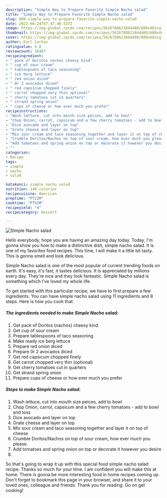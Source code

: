 ```yaml
---
description: "Simple Way to Prepare Favorite Simple Nacho salad"
title: "Simple Way to Prepare Favorite Simple Nacho salad"
slug: 889-simple-way-to-prepare-favorite-simple-nacho-salad
date: 2022-06-24T07:47:40.537Z
image: https://img-global.cpcdn.com/recipes/5626788621844480/680x482cq70/simple-nacho-salad-recipe-main-photo.jpg
thumbnail: https://img-global.cpcdn.com/recipes/5626788621844480/680x482cq70/simple-nacho-salad-recipe-main-photo.jpg
cover: https://img-global.cpcdn.com/recipes/5626788621844480/680x482cq70/simple-nacho-salad-recipe-main-photo.jpg
author: Earl Cortez
ratingvalue: 4.8
reviewcount: 36487
recipeingredient:
- " pack of Doritos nachos cheesy kind"
- " cup of sour cream"
- " tablespoons of taco seasoning"
- " ice berg lettuce"
- " red onion diced"
- " 0r 2 avocados diced"
- " red capsicum chopped finely"
- " carrot chopped very thin optional"
- " cherry tomatoes cut in quarters"
- " strand spring onion"
- " cups of cheese or how ever much you prefer"
recipeinstructions:
- "Wash lettuce, cut into mouth size peices, add to bowl"
- "Chop Onion, carrot, capsicum and a few cherry tomatoes - add to bowl and toss"
- "Dice avocado and layer on top"
- "Grate cheese and layer on top"
- "Mix sour cream and taco seasoning together and layer it on top of cheese"
- "Crumble Doritos/Nachos on top of sour cream, how ever much you please."
- "Add tomatoes and spring onion on top or decorate it however you desire"
- ""
categories:
- Recipe
tags:
- simple
- nacho
- salad

katakunci: simple nacho salad 
nutrition: 149 calories
recipecuisine: American
preptime: "PT22M"
cooktime: "PT55M"
recipeyield: "4"
recipecategory: Dessert

---
```



![Simple Nacho salad](https://img-global.cpcdn.com/recipes/5626788621844480/680x482cq70/simple-nacho-salad-recipe-main-photo.jpg)

Hello everybody, hope you are having an amazing day today. Today, I'm gonna show you how to make a distinctive dish, simple nacho salad. It is one of my favorites food recipes. This time, I will make it a little bit tasty. This is gonna smell and look delicious.

Simple Nacho salad is one of the most popular of current trending foods on earth. It's easy, it's fast, it tastes delicious. It is appreciated by millions every day. They're nice and they look fantastic. Simple Nacho salad is something which I've loved my whole life.




To get started with this particular recipe, we have to first prepare a few ingredients. You can have simple nacho salad using 11 ingredients and 8 steps. Here is how you cook that.

<!--inarticleads1-->

##### The ingredients needed to make Simple Nacho salad:

1. Get  pack of Doritos (nachos) cheesy kind
1. Get  cup of sour cream
1. Prepare  tablespoons of taco seasoning
1. Make ready  ice berg lettuce
1. Prepare  red onion diced
1. Prepare  0r 2 avocados diced
1. Get  red capsicum chopped finely
1. Get  carrot chopped very thin (optional)
1. Get  cherry tomatoes cut in quarters
1. Get  strand spring onion
1. Prepare  cups of cheese or how ever much you prefer




<!--inarticleads2-->

##### Steps to make Simple Nacho salad:

1. Wash lettuce, cut into mouth size peices, add to bowl
1. Chop Onion, carrot, capsicum and a few cherry tomatoes - add to bowl and toss
1. Dice avocado and layer on top
1. Grate cheese and layer on top
1. Mix sour cream and taco seasoning together and layer it on top of cheese
1. Crumble Doritos/Nachos on top of sour cream, how ever much you please.
1. Add tomatoes and spring onion on top or decorate it however you desire
1. 




So that's going to wrap it up with this special food simple nacho salad recipe. Thanks so much for your time. I am confident you will make this at home. There is gonna be more interesting food in home recipes coming up. Don't forget to bookmark this page in your browser, and share it to your loved ones, colleague and friends. Thank you for reading. Go on get cooking!
